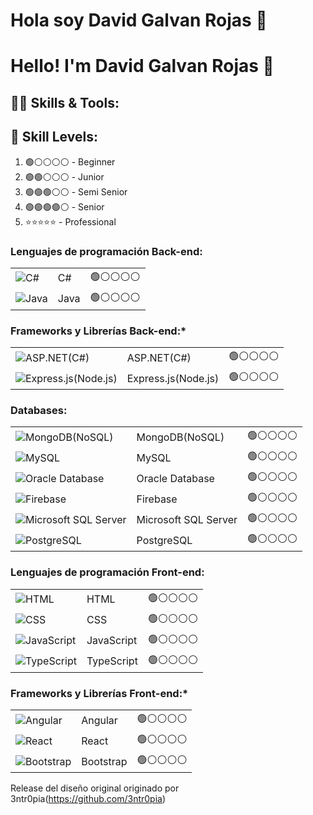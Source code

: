 # Hola soy David Galvan Rojas  👋


# Hello! I'm David Galvan Rojas  👋


## 👩‍💻 Skills & Tools:

## 🌟 Skill Levels:
1. 🟢⚪⚪⚪⚪ - Beginner
2. 🟢🟢⚪⚪⚪ - Junior
3. 🟢🟢🟢⚪⚪ - Semi Senior
4. 🟢🟢🟢🟢⚪ - Senior
5. ⭐⭐⭐⭐⭐ - Professional

### **Lenguajes de programación Back-end:**
|  |  |  |
|--------------|--------------|--------------|
| ![C#](https://img.icons8.com/color/48/000000/c-sharp-logo.png) | C# | 🟢⚪⚪⚪⚪ |
| ![Java](https://img.icons8.com/color/48/000000/java-coffee-cup-logo.png) | Java | 🟢⚪⚪⚪⚪ |

### **Frameworks y Librerías Back-end:***
|  |  |  |
|--------------|--------------|--------------|
| ![ASP.NET(C#)](https://img.icons8.com/color/48/000000/mongodb.png) | ASP.NET(C#) | 🟢⚪⚪⚪⚪ |
| ![Express.js(Node.js)](https://img.icons8.com/color/48/000000/mysql-logo.png) | Express.js(Node.js) |  🟢⚪⚪⚪⚪ |

### **Databases:**
|  |  |  |
|--------------|--------------|--------------|
| ![MongoDB(NoSQL)](https://img.icons8.com/color/48/000000/mongodb.png) | MongoDB(NoSQL) | 🟢⚪⚪⚪⚪ |
| ![MySQL](https://img.icons8.com/color/48/000000/mysql-logo.png) | MySQL |  🟢⚪⚪⚪⚪ |
| ![Oracle Database](https://img.icons8.com/color/48/000000/firebase.png) | Oracle Database | 🟢⚪⚪⚪⚪ |
| ![Firebase](https://img.icons8.com/color/48/000000/firebase.png) | Firebase | 🟢⚪⚪⚪⚪ |
| ![Microsoft SQL Server](https://img.icons8.com/color/48/000000/firebase.png) | Microsoft SQL Server | 🟢⚪⚪⚪⚪ |
| ![PostgreSQL](https://img.icons8.com/color/48/000000/firebase.png) | PostgreSQL | 🟢⚪⚪⚪⚪ |

### **Lenguajes de programación Front-end:**
|  |  |  |
|--------------|--------------|--------------|
| ![HTML](https://img.icons8.com/color/48/000000/html-5.png) | HTML | 🟢⚪⚪⚪⚪ |
| ![CSS](https://img.icons8.com/color/48/000000/css3.png) | CSS | 🟢⚪⚪⚪⚪ |
| ![JavaScript](https://img.icons8.com/color/48/000000/javascript.png) | JavaScript | 🟢⚪⚪⚪⚪ |
| ![TypeScript](https://img.icons8.com/color/48/000000/typescript.png) | TypeScript | 🟢⚪⚪⚪⚪ |

### **Frameworks y Librerías Front-end:***
|  |  |  |
|--------------|--------------|--------------|
| ![Angular](https://img.icons8.com/color/48/000000/angularjs.png) | Angular | 🟢⚪⚪⚪⚪ |
| ![React](https://img.icons8.com/color/48/000000/react-native.png) | React | 🟢⚪⚪⚪⚪ |
| ![Bootstrap](https://img.icons8.com/color/48/000000/bootstrap.png) | Bootstrap | 🟢⚪⚪⚪⚪ |


Release del diseño original originado por 3ntr0pia(https://github.com/3ntr0pia)
